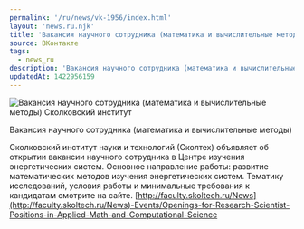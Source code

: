 ```yaml
---
permalink: '/ru/news/vk-1956/index.html'
layout: 'news.ru.njk'
title: 'Вакансия научного сотрудника (математика и вычислительные методы) Сколковский институт н'
source: ВКонтакте
tags:
  - news_ru
description: 'Вакансия научного сотрудника (математика и вычислительные методы) Сколковский институт'
updatedAt: 1422956159
---
```

![Вакансия научного сотрудника (математика и вычислительные методы) Сколковский институт](https://sun9-50.userapi.com/impf/c623626/v623626833/1825b/VfVac-4PT4o.jpg?size=1280x854&quality=96&sign=5193857bcaa6c78f015dda835b3eea1d&c_uniq_tag=OK-ilKjLUwnXBKAQ9pD1VONsOgqqB97zJqizIwKKXqs&type=album)

Вакансия научного сотрудника (математика и вычислительные методы)

Сколковский институт науки и технологий (Сколтех) объявляет об открытии вакансии научного сотрудника в Центре изучения энергетических систем. Основное направление работы: развитие математических методов изучения энергетических систем. Тематику исследований, условия работы и минимальные требования к кандидатам смотрите на сайте.
[http://faculty.skoltech.ru/News](http://faculty.skoltech.ru/News)-Events/Openings-for-Research-Scientist-Positions-in-Applied-Math-and-Computational-Science
